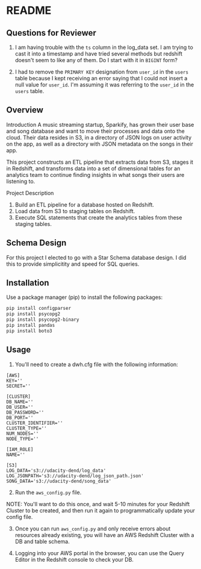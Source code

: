 # README

## Questions for Reviewer

1. I am having trouble with the `ts` column in the log_data set. I am trying to cast it into a timestamp and have tried several methods but redshift doesn't seem to like any of them. Do I start with it in `BIGINT` form?

2. I had to remove the `PRIMARY KEY` designation from `user_id` in the `users` table because I kept receiving an error saying that I could not insert a null value for `user_id`. I'm assuming it was referring to the `user_id` in the `users` table.

## Overview

Introduction
A music streaming startup, Sparkify, has grown their user base and song database and want to move their processes and data onto the cloud. Their data resides in S3, in a directory of JSON logs on user activity on the app, as well as a directory with JSON metadata on the songs in their app.

This project constructs an ETL pipeline that extracts data from S3, stages it in Redshift, and transforms data into a set of dimensional tables for an analytics team to continue finding insights in what songs their users are listening to.

Project Description

1. Build an ETL pipeline for a database hosted on Redshift.
2. Load data from S3 to staging tables on Redshift.
3. Execute SQL statements that create the analytics tables from these staging tables.

## Schema Design

For this project I elected to go with a Star Schema database design. I did this to provide simplicitity and speed for SQL queries.
## Installation

Use a package manager (pip) to install the following packages:

```bash
pip install configparser
pip install psycopg2
pip install psycopg2-binary
pip install pandas
pip install boto3
```

## Usage

1. You'll need to create a dwh.cfg file with the following information:

```config
[AWS]
KEY=''
SECRET=''

[CLUSTER]
DB_NAME=''
DB_USER=''
DB_PASSWORD=''
DB_PORT=''
CLUSTER_IDENTIFIER=''
CLUSTER_TYPE=''
NUM_NODES=''
NODE_TYPE=''

[IAM_ROLE]
NAME=''

[S3]
LOG_DATA='s3://udacity-dend/log_data'
LOG_JSONPATH='s3://udacity-dend/log_json_path.json'
SONG_DATA='s3://udacity-dend/song_data'
```

2. Run the `aws_config.py` file.

NOTE: You'll want to do this once, and wait 5-10 minutes for your Redshift Cluster to be created, and then run it again to programmatically update your config file.

3. Once you can run `aws_config.py` and only receive errors about resources already existing, you will have an AWS Redshift Cluster with a DB and table schema.

4. Logging into your AWS portal in the browser, you can use the Query Editor in the Redshift console to check your DB.

